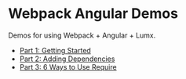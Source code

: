 # Webpack Angular Demos

Demos for using Webpack + Angular + Lumx.

* [Part 1: Getting Started](http://www.shmck.com/webpack-angular-part-1/)
* [Part 2: Adding Dependencies](http://www.shmck.com/webpack-angular-part-2/)
* [Part 3: 6 Ways to Use Require](http://www.shmck.com/webpack-angular-part-3/)
